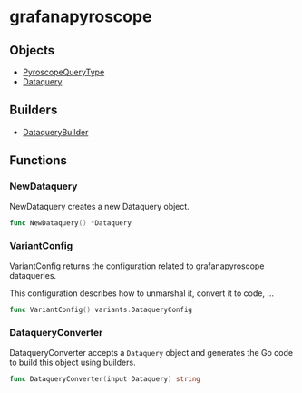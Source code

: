 # grafanapyroscope

## Objects

 * <span class="badge object-type-enum"></span> [PyroscopeQueryType](./object-PyroscopeQueryType.md)
 * <span class="badge object-type-struct"></span> [Dataquery](./object-Dataquery.md)
## Builders

 * <span class="badge builder"></span> [DataqueryBuilder](./builder-DataqueryBuilder.md)
## Functions

### <span class="badge function"></span> NewDataquery

NewDataquery creates a new Dataquery object.

```go
func NewDataquery() *Dataquery
```

### <span class="badge function"></span> VariantConfig

VariantConfig returns the configuration related to grafanapyroscope dataqueries.

This configuration describes how to unmarshal it, convert it to code, …

```go
func VariantConfig() variants.DataqueryConfig
```

### <span class="badge function"></span> DataqueryConverter

DataqueryConverter accepts a `Dataquery` object and generates the Go code to build this object using builders.

```go
func DataqueryConverter(input Dataquery) string
```

